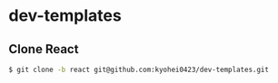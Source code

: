 # dev-templates

## Clone React

```bash
$ git clone -b react git@github.com:kyohei0423/dev-templates.git
```
